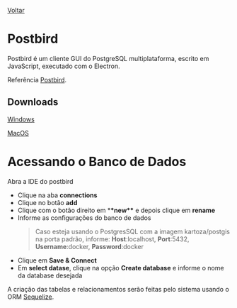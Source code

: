 [Voltar](/src/node_express.md)

# Postbird

Postbird é um cliente GUI do PostgreSQL multiplataforma, escrito em JavaScript, executado com o Electron.

Referência [Postbird](https://github.com/Paxa/postbird).

## Downloads

[Windows](https://github.com/Paxa/postbird/releases/download/0.8.2/Postbird.Setup.0.8.2.exe)

[MacOS](https://github.com/Paxa/postbird/releases/download/0.8.2/Postbird-0.8.2.dmg)

# Acessando o Banco de Dados

Abra a IDE do postbird

- Clique na aba **connections**
- Clique no botão **add**
- Clique com o botão direito em \***\*new\*\*** e depois clique em **rename**
- Informe as configurações do banco de dados
  > Caso esteja usando o PostgresSQL com a imagem kartoza/postgis na porta padrão, informe: **Host**:localhost, **Port**:5432, **Username**:docker, **Password**:docker
- Clique em **Save & Connect**
- Em **select datase**, clique na opção **Create database** e informe o nome da database desejada

A criação das tabelas e relacionamentos serão feitas pelo sistema usando o ORM [Sequelize](/src/express/sequelize.md).
